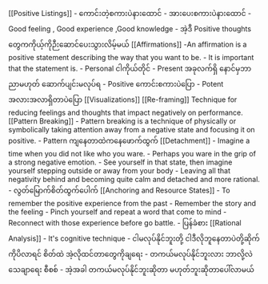 [[Positive Listings]] 
	- ကောင်းတဲ့စကားပဲနားထောင်
	- အားပေးစကားပဲနားထောင်
	- Good feeling , Good experience ,Good knowledge 
	- အဲ့ဒီ Positive thoughts တွေကကိုယ့်ကိုဉီးဆောင်ပေးသွားလိမ့်မယ်
[[Affirmations]] 
	-An affirmation is a positive statement describing the way that you want to be. 
	- It is important that the statement is.
		- Personal  ငါကိုယ်တိုင်
		- Present   အခုလက်ရှိ နောင်မှဘာညာမဟုတ် ဆောက်ပျင်းမလုပ်ရ
		- Positive   ကောင်းစကားပဲပြော
		- Potent    အလားအလာရှိတာပဲပြော
[[Visualizations]]
[[Re-framing]] 
	Technique for reducing feelings and thoughts that impact negatively on performance.
[[Pattern Breaking]] 
	- Pattern breaking is a technique of physically or symbolically taking attention away from a negative state and focusing it on positive.
	- Pattern ကျနေတာထဲကနေဖောက်ထွက်
[[Detachment]]
	- Imagine a time when you did not like who you ware.
	- Perhaps you ware in the grip of a strong negative emotion.
	- See yourself in that state, then imagine yourself stepping outside or away from your body
	- Leaving all that negativity behind and becoming quite calm and detached and more rational.
	- လွတ်မြောက်စိတ်ထွက်ပေါက်
[[Anchoring and Resource States]]
	- To remember the positive experience from the past
	- Remember the story and the feeling
	- Pinch yourself and repeat a word that come to mind
	- Reconnect with those experience before go battle.
	- ပြန်ခံစား
[[Rational Analysis]]
	- It's cognitive technique
	- ငါမလုပ်နိုင်ဘူးတို့ ငါဒီလိုဘူနေတာပဲတို့ဆိုက်ကိုပိလာရင်   စိတ်ထဲ အဲ့လိုထင်တာတွေကိုချရေး
	- တကယ်မလုပ်နိုင်ဘူးလား ဘာလို့လဲ သေချာရေး စီစစ်
	- အဲ့အခါ တကယ်မလုပ်နိုင်ဘူးဆိုတာ မဟုတ်ဘူးဆိုတာပေါ်လာမယ်
